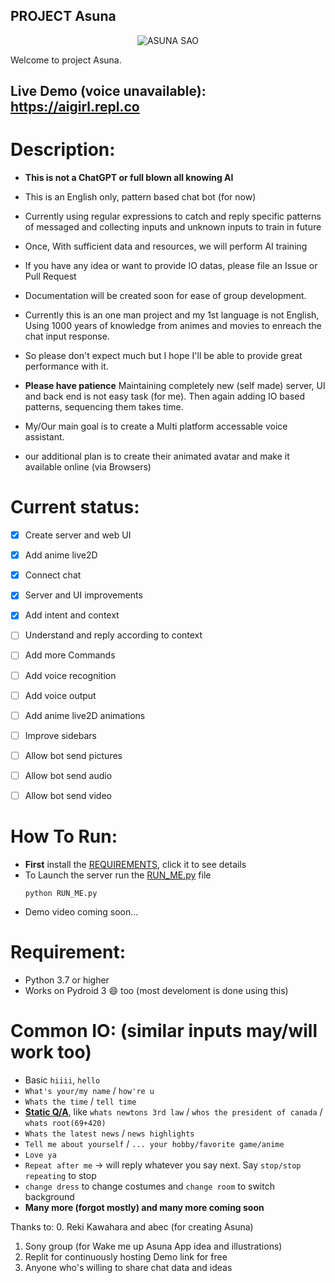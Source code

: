 PROJECT Asuna
-------------
<p align="center"><img src="https://user-images.githubusercontent.com/34002411/214065966-6fcbd90f-0948-42dd-b846-5e6130a78421.jpg" alt="ASUNA SAO"/></p>

Welcome to project Asuna.

## Live Demo (voice unavailable): https://aigirl.repl.co

# Description:
* **This is not a ChatGPT or full blown all knowing AI**
* This is an English only, pattern based chat bot (for now)
* Currently using regular expressions to catch and reply specific patterns of messaged and collecting inputs and unknown inputs to train in future
* Once, With sufficient data and resources, we will perform AI training
* If you have any idea or want to provide IO datas, please file an Issue or Pull Request
* Documentation will be created soon for ease of group development.
* Currently this is an one man project and my 1st language is not English, Using 1000 years of knowledge from animes and movies to enreach the chat input response.
* So please don't expect much but I hope I'll be able to provide great performance with it.

* **Please have patience** Maintaining completely new (self made) server, UI and back end is not easy task (for me). Then again adding IO based patterns, sequencing them takes time.


* My/Our main goal is to create a Multi platform accessable voice assistant.

* our additional plan is to create their animated avatar and make it available online (via Browsers)


# Current status:
- [x] Create server and web UI
- [x] Add anime live2D
- [x] Connect chat 
- [x] Server and UI improvements
- [x] Add intent and context
- [ ] Understand and reply according to context
- [ ] Add more Commands
- [ ] Add voice recognition
- [ ] Add voice output
- [ ] Add anime live2D animations
- [ ] Improve sidebars
- [ ] Allow bot send pictures
- [ ] Allow bot send audio
- [ ] Allow bot send video




# How To Run:
* **First** install the [REQUIREMENTS](/REQUIREMENTS.md), click it to see details
* To Launch the server run the [RUN_ME.py](/RUN_ME.py) file
  ```
  python RUN_ME.py
  ```
* Demo video coming soon...


# Requirement:
* Python 3.7 or higher
* Works on Pydroid 3 😄 too (most develoment is done using this)


# Common IO: (similar inputs may/will work too)
* Basic `hiiii`, `hello`
* `What's your/my name` / `how're u`
* `Whats the time` / `tell time`
* <ins>**Static Q/A**</ins>, like `whats newtons 3rd law` / `whos the president of canada` / `whats root(69+420)`
* `Whats the latest news` / `news highlights`
* `Tell me about yourself` / `... your hobby/favorite game/anime`
* `Love ya`
* `Repeat after me` -> will reply whatever you say next. Say `stop/stop repeating` to stop
* `change dress` to change costumes and `change room` to switch background 
* **Many more (forgot mostly) and many more coming soon**


Thanks to:
0. Reki Kawahara and abec (for creating Asuna)
1. Sony group (for Wake me up Asuna App idea and illustrations)
2. Replit for continuously hosting Demo link for free
3. Anyone who's willing to share chat data and ideas
